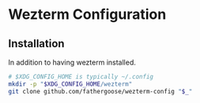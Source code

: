 # Wezterm Configuration

## Installation

In addition to having wezterm installed.

```sh
# $XDG_CONFIG_HOME is typically ~/.config
mkdir -p "$XDG_CONFIG_HOME/wezterm"
git clone github.com/fathergoose/wezterm-config "$_"
```


